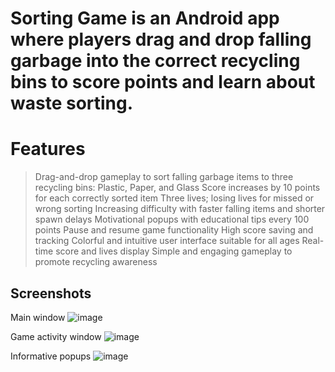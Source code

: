 # Sorting Game is an Android app where players drag and drop falling garbage into the correct recycling bins to score points and learn about waste sorting.
# Features 
> Drag-and-drop gameplay to sort falling garbage items to three recycling bins: Plastic, Paper, and Glass
> Score increases by 10 points for each correctly sorted item
> Three lives; losing lives for missed or wrong sorting
> Increasing difficulty with faster falling items and shorter spawn delays
> Motivational popups with educational tips every 100 points
> Pause and resume game functionality
> High score saving and tracking
> Colorful and intuitive user interface suitable for all ages
> Real-time score and lives display
> Simple and engaging gameplay to promote recycling awareness

## Screenshots
Main window
![image](https://github.com/user-attachments/assets/319c45cd-52c4-4cf0-878d-a758b194852c)


Game activity window
![image](https://github.com/user-attachments/assets/90d3b13d-c50f-47b2-8908-2d07603cc06c)


Informative popups
![image](https://github.com/user-attachments/assets/6d176b79-3bde-40ef-8b44-33902c9d7b70)
